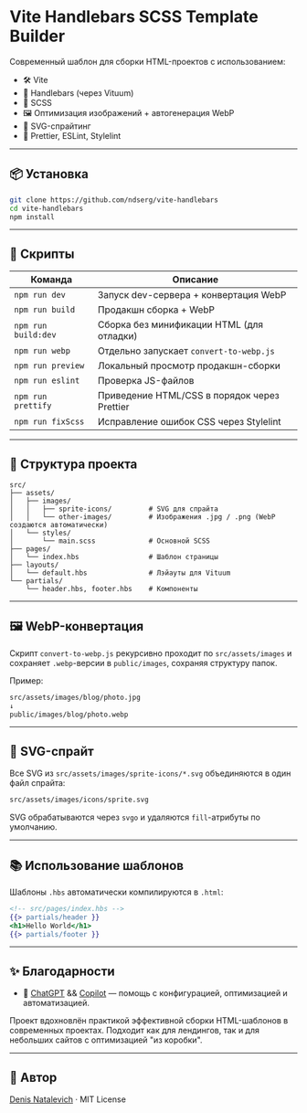 # Vite Handlebars SCSS Template Builder

Современный шаблон для сборки HTML-проектов с использованием:

- 🛠 Vite
- 🧾 Handlebars (через Vituum)
- 🎨 SCSS
- 🖼 Оптимизация изображений + автогенерация WebP
- 🧩 SVG-спрайтинг
- 🧹 Prettier, ESLint, Stylelint

---

## 📦 Установка

```bash
git clone https://github.com/ndserg/vite-handlebars
cd vite-handlebars
npm install
```

---

## 🚀 Скрипты

| Команда             | Описание                                     |
| ------------------- | -------------------------------------------- |
| `npm run dev`       | Запуск dev-сервера + конвертация WebP        |
| `npm run build`     | Продакшн сборка + WebP                       |
| `npm run build:dev` | Сборка без минификации HTML (для отладки)    |
| `npm run webp`      | Отдельно запускает `convert-to-webp.js`      |
| `npm run preview`   | Локальный просмотр продакшн-сборки           |
| `npm run eslint`    | Проверка JS-файлов                           |
| `npm run prettify`  | Приведение HTML/CSS в порядок через Prettier |
| `npm run fixScss`   | Исправление ошибок CSS через Stylelint       |

---

## 📁 Структура проекта

```
src/
├── assets/
│   ├── images/
│   │   ├── sprite-icons/         # SVG для спрайта
│   │   └── other-images/         # Изображения .jpg / .png (WebP создаются автоматически)
│   └── styles/
│       └── main.scss             # Основной SCSS
├── pages/
│   └── index.hbs                 # Шаблон страницы
├── layouts/
│   └── default.hbs               # Лэйауты для Vituum
└── partials/
    └── header.hbs, footer.hbs    # Компоненты
```

---

## 🖼 WebP-конвертация

Скрипт `convert-to-webp.js` рекурсивно проходит по `src/assets/images` и сохраняет `.webp`-версии в `public/images`, сохраняя структуру папок.

Пример:

```bash
src/assets/images/blog/photo.jpg
↓
public/images/blog/photo.webp
```

---

## 🧩 SVG-спрайт

Все SVG из `src/assets/images/sprite-icons/*.svg` объединяются в один файл спрайта:

```bash
src/assets/images/icons/sprite.svg
```

SVG обрабатываются через `svgo` и удаляются `fill`-атрибуты по умолчанию.

---

## 📚 Использование шаблонов

Шаблоны `.hbs` автоматически компилируются в `.html`:

```handlebars
<!-- src/pages/index.hbs -->
{{> partials/header }}
<h1>Hello World</h1>
{{> partials/footer }}
```

---

## ✨ Благодарности

- 🤖 [ChatGPT](chat.openai.com) && [Copilot](copilot.microsoft.com) — помощь с конфигурацией, оптимизацией и автоматизацией.

Проект вдохновлён практикой эффективной сборки HTML-шаблонов в современных проектах. Подходит как для лендингов, так и для небольших сайтов с оптимизацией "из коробки".

---

## 🪪 Автор

[Denis Natalevich](https://github.com/ndserg) · MIT License

